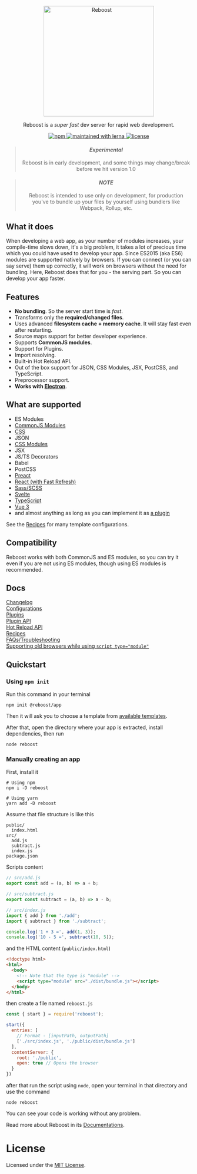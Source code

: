 <p align="center">
  <img
    src="https://user-images.githubusercontent.com/44255990/87241868-d941a680-c444-11ea-8dbb-8abc674f3911.png"
    alt="Reboost"
    width="300">
</p>
<p align="center">Reboost is a <i>super fast</i> dev server for rapid web development.</p>

<p align="center">
  <a href="https://www.npmjs.com/package/reboost">
    <img alt="npm" src="https://img.shields.io/npm/v/reboost?style=flat-square">
  </a>
  <a href="https://lerna.js.org">
    <img alt="maintained with lerna" src="https://img.shields.io/badge/maintained%20with-lerna-cc00ff?style=flat-square">
  </a>
  <a href="https://github.com/sarsamurmu/reboost/blob/primary/LICENSE">
    <img alt="license" src="https://img.shields.io/npm/l/reboost?style=flat-square">
  </a>
</p>

<blockquote align="center">
  <h4><i><b>Experimental</b></i></h4>
  Reboost is in early development, and some things may change/break before we hit version 1.0
</blockquote>

<blockquote align="center">
  <h4><i><b>NOTE</b></i></h4>
  Reboost is intended to use only on development, for production you've to 
  bundle up your files by yourself using bundlers like Webpack, Rollup, etc.
</blockquote>

## What it does
When developing a web app, as your number of modules increases,
your compile-time slows down, it's a big problem, it takes a lot of precious
time which you could have used to develop your app. Since ES2015 (aka ES6) modules
are supported natively by browsers. If you can connect (or you can say serve) them
up correctly, it will work on browsers without the need for bundling. Here, Reboost
does that for you - the serving part. So you can develop your app faster.

## Features
- **No bundling**. So the server start time is *fast*.
- Transforms only the **required/changed files**.
- Uses advanced **filesystem cache + memory cache**. It will stay fast even after restarting.
- Source maps support for better developer experience.
- Supports **CommonJS modules**.
- Support for Plugins.
- Import resolving.
- Built-in Hot Reload API.
- Out of the box support for JSON, CSS Modules, JSX, PostCSS, and TypeScript.
- Preprocessor support.
- **Works with [Electron](https://www.electronjs.org/)**.

## What are supported
- ES Modules
- [CommonJS Modules](/docs/recipes.md#commonjs-modules)
- [CSS](/docs/recipes.md#css-and-css-modules)
- JSON
- [CSS Modules](/docs/recipes.md#css-and-css-modules)
- JSX
- JS/TS Decorators
- Babel
- PostCSS
- [Preact](/docs/recipes.md#preact)
- [React (with Fast Refresh)](/docs/recipes.md#react-with-fast-refresh)
- [Sass/SCSS](/docs/recipes.md#sass-or-scss)
- [Svelte](/docs/recipes.md#svelte)
- [TypeScript](/docs/recipes.md#typescript)
- [Vue 3](/docs/recipes.md#vue-3)
- and almost anything as long as you can implement it as [a plugin](/docs/plugin-api.md)

See the [Recipes](/docs/recipes.md) for many template configurations.

## Compatibility
Reboost works with both CommonJS and ES modules, so you can try it even
if you are not using ES modules, though using ES modules is recommended.

## Docs
[Changelog](/CHANGELOG.md)\
[Configurations](/docs/configurations.md)\
[Plugins](/docs/plugins.md)\
[Plugin API](/docs/plugin-api.md)\
[Hot Reload API](/docs/hot-reload-api.md)\
[Recipes](/docs/recipes.md)\
[FAQs/Troubleshooting](/docs/faqs-and-troubleshooting.md)\
[Supporting old browsers while using `script type="module"`](/docs/supporting-old-browsers.md)

## Quickstart
### Using `npm init`
Run this command in your terminal
```shell
npm init @reboost/app
```
Then it will ask you to choose a template from
[available templates](/packages/create-app/README.md#available-templates).

After that, open the directory where your app is extracted, install dependencies,
then run
```shell
node reboost
```
### Manually creating an app
First, install it
```shell
# Using npm
npm i -D reboost

# Using yarn
yarn add -D reboost
```
Assume that file structure is like this
```
public/
  index.html
src/
  add.js
  subtract.js
  index.js
package.json
```
Scripts content
```js
// src/add.js
export const add = (a, b) => a + b;

// src/subtract.js
export const subtract = (a, b) => a - b;

// src/index.js
import { add } from './add';
import { subtract } from './subtract';

console.log('1 + 3 =', add(1, 3));
console.log('10 - 5 =', subtract(10, 5));
```
and the HTML content (`public/index.html`)
```html
<!doctype html>
<html>
  <body>
    <!-- Note that the type is "module" -->
    <script type="module" src="./dist/bundle.js"></script>
  </body>
</html>
```

then create a file named `reboost.js`
```js
const { start } = require('reboost');

start({
  entries: [
    // Format - [inputPath, outputPath]
    ['./src/index.js', './public/dist/bundle.js']
  ],
  contentServer: {
    root: './public',
    open: true // Opens the browser
  }
})
```
after that run the script using `node`, open your terminal in that directory and use the command
```shell
node reboost
```
You can see your code is working without any problem.

Read more about Reboost in its [Documentations](#docs).

<!-- Reboost is highly inspired by these awesome projects - [Vite](https://github.com/vitejs/vite),
[Snowpack](https://github.com/pikapkg/snowpack), [esbuild](https://github.com/evanw/esbuild). -->

# License
Licensed under the [MIT License](/LICENSE).
